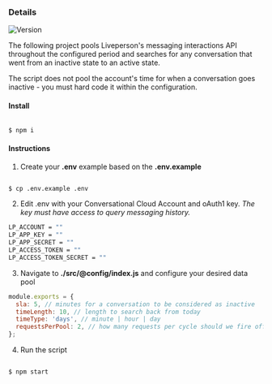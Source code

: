 
  

  

### Details

  

<img alt="Version" src="https://img.shields.io/badge/version-1.0-green.svg?cacheSeconds=2592000"  />

  

The following project pools Liveperson's messaging interactions API throughout the configured period and searches for any conversation that went from an inactive state to an active state.

The script does not pool the account's time for when a conversation goes inactive - you must hard code it within the configuration.

 #### Install
 
```bash

$ npm i

```

#### Instructions

1. Create your **.env** example based on the **.env.example**
```bash

$ cp .env.example .env

```
2. Edit .env with your Conversational Cloud Account and oAuth1 key. 
*The key must have access to query messaging history.*

```bash
LP_ACCOUNT = "" 
LP_APP_KEY = ""
LP_APP_SECRET = ""
LP_ACCESS_TOKEN = ""
LP_ACCESS_TOKEN_SECRET = ""
```
3. Navigate to **./src/@config/index.js** and configure your desired data pool

```js
module.exports = {
  sla: 5, // minutes for a conversation to be considered as inactive
  timeLength: 10, // length to search back from today
  timeType: 'days', // minute | hour | day
  requestsPerPool: 2, // how many requests per cycle should we fire off?
};
```
4. Run the script
```bash

$ npm start

```


#